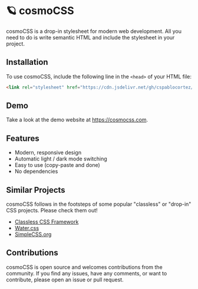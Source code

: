 # 🪐 cosmoCSS

cosmoCSS is a drop-in stylesheet for modern web development. All you need to do is write semantic HTML and include the stylesheet in your project.

## Installation

To use cosmoCSS, include the following line in the `<head>` of your HTML file:

```html
<link rel="stylesheet" href="https://cdn.jsdelivr.net/gh/cspablocortez/cosmocss@latest/heads/main/cosmo.min.css" />
```

## Demo

Take a look at the demo website at <https://cosmocss.com>.

## Features

- Modern, responsive design
- Automatic light / dark mode switching
- Easy to use (copy-paste and done)
- No dependencies

## Similar Projects

cosmoCSS follows in the footsteps of some popular "classless" or "drop-in" CSS projects. Please check them out!

- [Classless CSS Framework](https://github.com/DigitallyTailored/Classless.css)
- [Water.css](https://watercss.kognise.dev/)
- [SimpleCSS.org](https://simplecss.org/)

## Contributions

cosmoCSS is open source and welcomes contributions from the community. If you find any issues, have any comments, or want to contribute, please open an issue or pull request.
